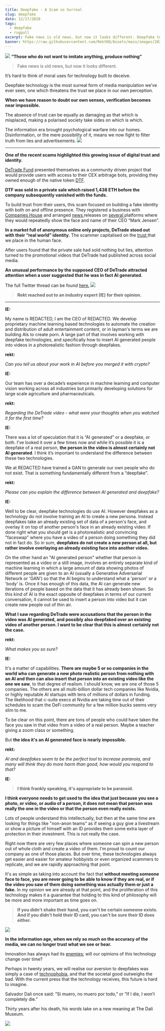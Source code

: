 ```yaml
---
title: Deepfake - A Scam so Surreal
slug: deepfake
date: 12/17/2020
tags:
  - deepfake
  - rugpull
excerpt: Fake news is old news, but now it looks different. Deepfake technology is the most surreal form of media manipulation we’ve ever seen, one which threatens the trust we place in our own perception.  When we have reason to doubt our own senses, verification becomes near impossible.
banner: https://raw.githubusercontent.com/RektHQ/Assets/main/images/2020/12/headerEYE.jpg
---
```


![](https://raw.githubusercontent.com/RektHQ/Assets/main/images/2020/12/headerEYE.jpg)
**“Those who do not want to imitate anything, produce nothing”**

> Fake news is old news, but now it looks different.

It’s hard to think of moral uses for technology built to deceive.

Deepfake technology is the most surreal form of media manipulation we’ve ever seen, one which threatens the trust we place in our own perception.

**When we have reason to doubt our own senses, verification becomes near impossible.**

The absence of trust can be equally as damaging as that which is misplaced, making a polarised society take sides on which is which.

The information era brought psychological warfare into our homes. Disinformation, or the mere possibility of it, means we now fight to filter truth from lies and advertisements.
![](https://raw.githubusercontent.com/RektHQ/Assets/main/images/2020/12/image-2.png)

---

**One of the recent scams highlighted this growing issue of digital trust and identity.**

[DeTrade Fund](https://www.techtelegraph.co.uk/detrade-fund-new-cryptocurrency-fund-threatening-current-market-leaders/) presented themselves as a community driven project that would provide users with access to their CEX arbitrage bots, providing they owned enough of the native token [DTF](https://etherscan.io/token/0x746adfded7d3996ad83b5ed5a68eea0993b541ee).

**DTF was sold in a private sale which raised 1,438 ETH before the company subsequently vanished with the funds.**

To build trust from their users, this scam focused on building a fake identity with both on and offline presence. They registered a business with [Companies House](https://find-and-update.company-information.service.gov.uk/company/13063844) and arranged [news ](https://www.globenewswire.com/news-release/2020/12/09/2142436/0/en/DeTrade-Fund-New-Cryptocurrency-Fund-Threatening-Current-Market-Leaders.html)releases on [several ](https://uk.finance.yahoo.com/news/detrade-fund-cryptocurrency-fund-threatening-152100994.html)platforms where they would repeatedly show the face and name of their CEO “Mark Jensen”.

**In a market full of anonymous online only projects, DeTrade stood out with their “real world” identity.** The scammer capitalised on the [trust ](https://www.sciencedaily.com/releases/2013/04/130402101249.htm)that we place in the human face.

After users found that the private sale had sold nothing but lies, attention turned to the promotional videos that DeTrade had published across social media.

**An unusual performance by the supposed CEO of DeTrade attracted attention when a user suggested that he was in fact AI generated.**

The full Twitter thread can be found [here.](https://twitter.com/DefiZeus/status/1337538434542563334)
![](https://lh4.googleusercontent.com/Z72rC7eqt_fJ0DXX-ikX44fwKixNgBKu4q6ba_60aIXvdDCIUHFyjo7HR-eIdzqLS_yHMHi7cNItv8mE4mf1YJUDcYi66YklpEzSwcLKsUsUvFgzUbuIofVvixvSOTXLd-QLjVuo)

> **Rekt reached out to an industry expert (IE) for their opinion.**

---

**IE:**

My name is REDACTED, I am the CEO of REDACTED. We develop proprietary machine learning based technologies to automate the creation and distribution of adult entertainment content, or in layman's terms we are building AIs to create porn. A large part of that involves working with deepfake technologies, and specifically how to insert AI generated people into videos in a photorealistic fashion through deepfakes.

**rekt:**

_Can you tell us about your work in AI before you merged it with crypto?_

**IE:**

Our team has over a decade’s experience in machine learning and computer vision working across all industries but primarily developing solutions for large scale agriculture and pharmaceuticals.

**rekt:**

_Regarding the DeTrade video - what were your thoughts when you watched it for the first time?_

**IE:**

There was a lot of speculation that it is “AI generated” or a deepfake, or both. I’ve looked it over a few times now and while it’s possible it is a deepfake of a real person, **the person in the video is almost certainly not AI generated**. I think it’s important to understand the difference between these two technologies.

We at REDACTED have trained a GAN to generate our own people who do not exist. That is something fundamentally different from a “deepfake”.

**rekt:**

_Please can you explain the difference between AI generated and deepfake?_

**IE:**

Well to be clear, deepfake technologies do use AI. However deepfakes as a technology do not involve training an AI to create a new persona. Instead deepfakes take an already existing set of data of a person's face, and overlay it on top of another person's face in an already existing video. If done right what you should get is a photorealistic and convincing "faceswap" where you have a video of a person doing something they did not in fact do. So in sum, **deepfakes do not create a new person at all, but rather involve overlaying an already existing face into another video.**

On the other hand an "AI generated person" whether that person is represented as a video or a still image, involves an entirely separate kind of machine learning in which a large amount of data showing photos of different people are given to an AI (usually a Generative Adversarial Network or 'GAN') so that the AI begins to understand what a 'person' or a 'body' is. Once it has enough of this data, the AI can generate new iterations of people based on the data that it has already been shown. So this kind of AI is the exact opposite of deepfakes in terms of our current conversation, it cannot be used to insert a person into video but it can create new people out of thin air.

**What I saw regarding DeTrade were accusations that the person in the video was AI generated, and possibly also deepfaked over an existing video of another person. I want to be clear that this is almost certainly not the case.**

**rekt:**

_What makes you so sure?_

**IE:**

It's a matter of capabilities. **There are maybe 5 or so companies in the world who can generate a new photo realistic person from nothing with an AI and then can also insert that person into an existing video like the one we saw**, to that degree of realism. I should know, we are one of those 5 companies. The others are all multi-billion dollar tech companies like Nvidia, or highly reputable AI startups with tens of millions of dollars in funding. The likelihood that c-suite execs at Nvidia are taking time out of their schedules to scam the DeFi community for a few million bucks seems very slim to me.

To be clear on this point, there are tons of people who could have taken the face you saw in that video from a video of a real person. Maybe a teacher giving a zoom class or something.

But **the idea it's an AI generated face is nearly impossible.**

**rekt:**

_AI and deepfakes seem to be the perfect tool to increase paranoia, and many will think they do more harm than good, how would you respond to that?_

**IE:**

> **I think frankly speaking, it's appropriate to be paranoid.**

**I think everyone needs to get used to the idea that just because you see a photo, or video, or audio of a person, it does not mean that person was really the one in the video or that the person even really exists.**

Lots of people understand this intellectually, but then at the same time are looking for things like "non-anon teams" as if seeing a guy give a livestream or show a picture of himself with an ID provides them some extra layer of protection in their investment. This is not really the case.

Right now there are very few places where someone can spin a new person out of whole cloth and create a video of them. I'm proud to count our company as one of those places. But over time, these technologies always get easier and easier for amateur hobbyists or even organized scammers to replicate, and we are rapidly approaching that point.

It's as simple as taking into account the fact that **without meeting someone face to face, you are never going to be able to know if they are real, or if the video you saw of them doing something was actually them or just a fake.** In my opinion we are already at that point, and the proliferation of this technology makes it a guarantee that holding to this kind of philosophy will be more and more important as time goes on.

> **If you didn't shake their hand, you can't be certain someone exists. And if you didn't hold their ID card, you can't be sure their ID does either.**

![](https://raw.githubusercontent.com/RektHQ/Assets/main/images/2020/12/image-3.png)

**In the information age, when we rely so much on the accuracy of the media, we can no longer trust what we see or hear.**

Innovation has always had its [enemies](https://en.wikipedia.org/wiki/Neo-Luddism); will our opinions of this technology change over time?

Perhaps in twenty years, we will realise our aversion to deepfakes was simply a case of [technophobia](https://www.wired.com/story/weve-never-feared-tech-as-much-as-we-think-we-have/), and that the societal good outweighs the bad. With the current press that the technology receives, this future is hard to imagine.

Salvador Dali once said: “Si muero, no muero por todo,” or “If I die, I won’t completely die.”

Thirty years after his death, his words take on a new meaning at The Dali Museum.

[![](https://img.youtube.com/vi/BIDaxl4xqJ4/0.jpg)](https://www.youtube.com/watch?v=BIDaxl4xqJ4)